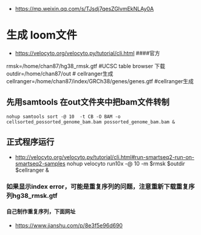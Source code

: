 - https://mp.weixin.qq.com/s/TJsdj7qesZGlvmEkNLAy0A
# 生成 loom文件
- https://velocyto.org/velocyto.py/tutorial/cli.html ####官方

rmsk=/home/chan87/hg38_rmsk.gtf       #UCSC table browser 下载
outdir=/home/chan87/out      # cellranger生成
cellranger=/home/chan87/index/GRCh38/genes/genes.gtf         #cellranger生成

## 先用samtools 在out文件夹中把bam文件转制
```shell
nohup samtools sort -@ 10  -t CB -O BAM -o cellsorted_possorted_genome_bam.bam possorted_genome_bam.bam &
```
## 正式程序运行
- http://velocyto.org/velocyto.py/tutorial/cli.html#run-smartseq2-run-on-smartseq2-samples
nohup velocyto run10x -@ 10 -m $rmsk $outdir $cellranger &
### 如果显示index error，可能是重复序列的问题，注意重新下载重复序列hg38_rmsk.gtf 
#### 自己制作重复序列，下面网址
- https://www.jianshu.com/p/8e3f5e96d690
